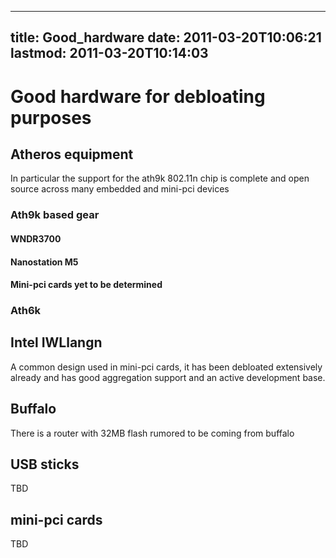
---
title: Good_hardware
date: 2011-03-20T10:06:21
lastmod: 2011-03-20T10:14:03
---
Good hardware for debloating purposes
=====================================

Atheros equipment
-----------------

In particular the support for the ath9k 802.11n chip is complete and
open source across many embedded and mini-pci devices

### Ath9k based gear

#### WNDR3700

#### Nanostation M5

#### Mini-pci cards yet to be determined

### Ath6k

Intel IWLlangn
--------------

A common design used in mini-pci cards, it has been debloated
extensively already and has good aggregation support and an active
development base.

Buffalo
-------

There is a router with 32MB flash rumored to be coming from buffalo

USB sticks
----------

TBD

mini-pci cards
--------------

TBD
